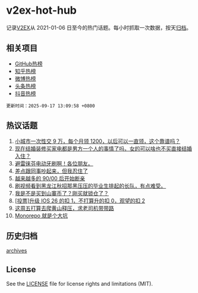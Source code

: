 # v2ex-hot-hub

 记录[V2EX](https://www.v2ex.com/)从 2021-01-06 日至今的热门话题。每小时抓取一次数据，按天[归档](archives)。
 
 ## 相关项目

- [GitHub热榜](https://github.com/lonnyzhang423/github-hot-hub)
- [知乎热榜](https://github.com/lonnyzhang423/zhihu-hot-hub)
- [微博热榜](https://github.com/lonnyzhang423/weibo-hot-hub)
- [头条热榜](https://github.com/lonnyzhang423/toutiao-hot-hub)
- [抖音热榜](https://github.com/lonnyzhang423/douyin-hot-hub)


 `更新时间：2025-09-17 13:09:58 +0800`

## 热议话题

1. [小城市一次性交 9 万，每个月领 1200，以后可以一直领，这个靠谱吗？](https://www.v2ex.com/t/1159752)
1. [现在结婚装修买家电都是男方一个人的事情了吗，女的可以啥也不买直接结婚入住？](https://www.v2ex.com/t/1159806)
1. [避雷徕芬电动牙刷啊！各位朋友。](https://www.v2ex.com/t/1159805)
1. [差点跟同事吵起来，但我忍住了](https://www.v2ex.com/t/1159649)
1. [越来越多的 90/00 后开始断亲](https://www.v2ex.com/t/1159817)
1. [刷视频看到黑龙江秋招那黑压压的毕业生排起的长队，有点难受。](https://www.v2ex.com/t/1159808)
1. [我是不是买到山寨币了？刚买就锁仓了？](https://www.v2ex.com/t/1159598)
1. [[投票]升级 IOS 26 的扣 1，不打算升的扣 0，观望的扣 2](https://www.v2ex.com/t/1159756)
1. [这周五打算去爬黄山释压，求老司机带带路](https://www.v2ex.com/t/1159622)
1. [Monorepo 就是个大坑](https://www.v2ex.com/t/1159728)

## 历史归档

[archives](archives)

## License

See the [LICENSE](LICENSE) file for license rights and limitations (MIT).
